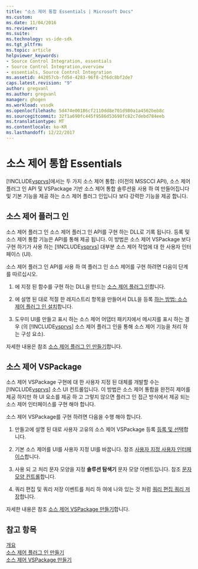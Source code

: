 ```yaml
---
title: "소스 제어 통합 Essentials | Microsoft Docs"
ms.custom: 
ms.date: 11/04/2016
ms.reviewer: 
ms.suite: 
ms.technology: vs-ide-sdk
ms.tgt_pltfrm: 
ms.topic: article
helpviewer_keywords:
- Source Control Integration, essentials
- Source Control Integration,overview
- essentials, Source Control Integration
ms.assetid: 442057cb-fd54-4283-96f8-2f6dc8bf2de7
caps.latest.revision: "9"
author: gregvanl
ms.author: gregvanl
manager: ghogen
ms.workload: vssdk
ms.openlocfilehash: 5d474e00186cf2110dd8e701d980a1a4562beb8c
ms.sourcegitcommit: 32f1a690fc445f9586d53698fc82c7debd784eeb
ms.translationtype: MT
ms.contentlocale: ko-KR
ms.lasthandoff: 12/22/2017
---
```

# <a name="source-control-integration-essentials"></a>소스 제어 통합 Essentials
[!INCLUDE[vsprvs](../../code-quality/includes/vsprvs_md.md)]에서는 두 가지 소스 제어 통합: (이전의 MSSCCI API), 소스 제어 플러그 인 API 및 VSPackage 기반 소스 제어 통합 솔루션을 사용 하 여 만들어집니다 및 기본 기능을 제공 하는 소스 제어 플러그 인입니다 보다 강력한 기능을 제공 합니다.  
  
## <a name="source-control-plug-in"></a>소스 제어 플러그 인  
 소스 제어 플러그 인 소스 제어 플러그 인 API를 구현 하는 DLL로 기록 됩니다. 등록 및 소스 제어 통합 기능은 API를 통해 제공 됩니다. 이 방법은 소스 제어 VSPackage 보다 구현 하기가 사용 하는 [!INCLUDE[vsprvs](../../code-quality/includes/vsprvs_md.md)] 대부분 소스 제어 작업에 대 한 사용자 인터페이스 (UI).  
  
 소스 제어 플러그 인 API를 사용 하 여 플러그 인 소스 제어를 구현 하려면 다음이 단계를 따르십시오.  
  
1.  에 지정 된 함수를 구현 하는 DLL을 만드는 [소스 제어 플러그 인](../../extensibility/source-control-plug-ins.md)합니다.  
  
2.  에 설명 된 대로 적절 한 레지스트리 항목을 만들어서 DLL을 등록 [하는 방법: 소스 제어 플러그 인 설치](../../extensibility/internals/how-to-install-a-source-control-plug-in.md)합니다.  
  
3.  도우미 UI를 만들고 표시 하는 소스 제어 어댑터 패키지에서 메시지를 표시 하는 경우 (의 [!INCLUDE[vsprvs](../../code-quality/includes/vsprvs_md.md)] 소스 제어 플러그 인을 통해 소스 제어 기능을 처리 하는 구성 요소).  
  
 자세한 내용은 참조 [소스 제어 플러그 인 만들기](../../extensibility/internals/creating-a-source-control-plug-in.md)합니다.  
  
## <a name="source-control-vspackage"></a>소스 제어 VSPackage  
 소스 제어 VSPackage 구현에 대 한 사용자 지정 된 대체를 개발할 수는 [!INCLUDE[vsprvs](../../code-quality/includes/vsprvs_md.md)] 소스 UI 컨트롤입니다. 이 방법은 소스 제어 통합을 완전히 제어를 제공 하지만 하 UI 요소를 제공 하 고 그렇지 않으면 플러그 인 접근 방식에서 제공 되는 소스 제어 인터페이스를 구현 해야 합니다.  
  
 소스 제어 VSPackage를 구현 하려면 다음을 수행 해야 합니다.  
  
1.  만들고에 설명 된 대로 사용자 고유의 소스 제어 VSPackage 등록 [등록 및 선택](../../extensibility/internals/registration-and-selection-source-control-vspackage.md)합니다.  
  
2.  기본 소스 제어를 UI를 사용자 지정 UI를 바꿉니다. 참조 [사용자 지정 사용자 인터페이스](../../extensibility/internals/custom-user-interface-source-control-vspackage.md)합니다.  
  
3.  사용 되 고 처리 문자 모양을 지정 **솔루션 탐색기** 문자 모양 이벤트입니다. 참조 [문자 모양 컨트롤](../../extensibility/internals/glyph-control-source-control-vspackage.md)합니다.  
  
4.  쿼리 편집 및 쿼리 저장 이벤트를 처리 하 여에 나와 있는 것 처럼 [쿼리 편집 쿼리 저장](../../extensibility/internals/query-edit-query-save-source-control-vspackage.md)합니다.  
  
 자세한 내용은 참조 [소스 제어 VSPackage 만들기](../../extensibility/internals/creating-a-source-control-vspackage.md)합니다.  
  
## <a name="see-also"></a>참고 항목  
 [개요](../../extensibility/internals/source-control-integration-overview.md)   
 [소스 제어 플러그 인 만들기](../../extensibility/internals/creating-a-source-control-plug-in.md)   
 [소스 제어 VSPackage 만들기](../../extensibility/internals/creating-a-source-control-vspackage.md)